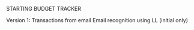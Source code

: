 STARTING BUDGET TRACKER

Version 1:
Transactions from email
Email recognition using LL (initial only)